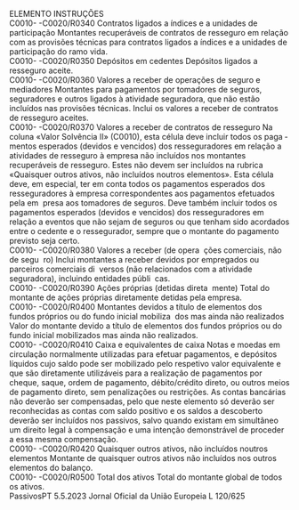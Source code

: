  
ELEMENTO  INSTRUÇÕES  
C0010- 
-C0020/R0340  Contratos ligados a índices e a 
unidades de participação  Montantes recuperáveis de contratos de resseguro em relação com as provisões 
técnicas para contratos ligados a índices e a unidades de participação do ramo 
vida.  
C0010- 
-C0020/R0350  Depósitos em cedentes  Depósitos ligados a resseguro aceite.  
C0010- 
-C0020/R0360  Valores a receber de operações 
de seguro e mediadores  Montantes para pagamentos por tomadores de seguros, seguradores e outros 
ligados à atividade seguradora, que não estão incluídos nas provisões técnicas. 
Inclui os valores a receber de contratos de resseguro aceites.  
C0010- 
-C0020/R0370  Valores a receber de contratos 
de resseguro  Na coluna «Valor Solvência II» (C0010), esta célula deve incluir todos os paga ­
mentos esperados (devidos e vencidos) dos resseguradores em relação a atividades 
de resseguro à empresa não incluídos nos montantes recuperáveis de resseguro. 
Estes não devem ser incluídos na rubrica «Quaisquer outros ativos, não incluídos 
noutros elementos». 
Esta célula deve, em especial, ter em conta todos os pagamentos esperados dos 
resseguradores à empresa correspondentes aos pagamentos efetuados pela em ­
presa aos tomadores de seguros. 
Deve também incluir todos os pagamentos esperados (devidos e vencidos) dos 
resseguradores em relação a eventos que não sejam de seguros ou que tenham 
sido acordados entre o cedente e o ressegurador, sempre que o montante do 
pagamento previsto seja certo.  
C0010- 
-C0020/R0380  Valores a receber (de opera ­
ções comerciais, não de segu ­
ro)  Inclui montantes a receber devidos por empregados ou parceiros comerciais di ­
versos (não relacionados com a atividade seguradora), incluindo entidades públi ­
cas.  
C0010- 
-C0020/R0390  Ações próprias (detidas direta ­
mente)  Total do montante de ações próprias diretamente detidas pela empresa.  
C0010- 
-C0020/R0400  Montantes devidos a título de 
elementos dos fundos próprios 
ou do fundo inicial mobiliza ­
dos mas ainda não realizados  Valor do montante devido a título de elementos dos fundos próprios ou do fundo 
inicial mobilizados mas ainda não realizados.  
C0010- 
-C0020/R0410  Caixa e equivalentes de caixa  Notas e moedas em circulação normalmente utilizadas para efetuar pagamentos, e 
depósitos líquidos cujo saldo pode ser mobilizado pelo respetivo valor equivalente 
e que são diretamente utilizáveis para a realização de pagamentos por cheque, 
saque, ordem de pagamento, débito/crédito direto, ou outros meios de pagamento 
direto, sem penalizações ou restrições. 
As contas bancárias não deverão ser compensadas, pelo que neste elemento só 
deverão ser reconhecidas as contas com saldo positivo e os saldos a descoberto 
deverão ser incluídos nos passivos, salvo quando existam em simultâneo um 
direito legal à compensação e uma intenção demonstrável de proceder a essa 
mesma compensação.  
C0010- 
-C0020/R0420  Quaisquer outros ativos, não 
incluídos noutros elementos  Montante de quaisquer outros ativos não incluídos nos outros elementos do 
balanço.  
C0010- 
-C0020/R0500  Total dos ativos  Total do montante global de todos os ativos.  
PassivosPT  5.5.2023 Jornal Oficial da União Europeia L 120/625